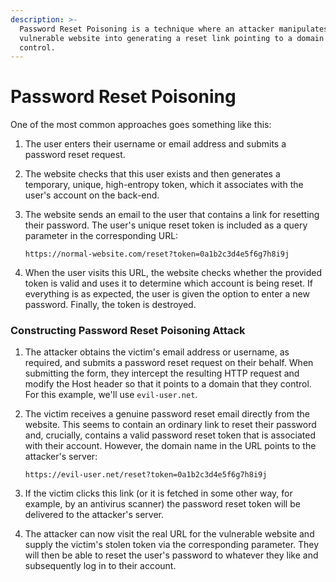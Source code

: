 ```yaml
---
description: >-
  Password Reset Poisoning is a technique where an attacker manipulates a
  vulnerable website into generating a reset link pointing to a domain they
  control.
---
```


# Password Reset Poisoning

One of the most common approaches goes something like this:

1. The user enters their username or email address and submits a password reset request.
2. The website checks that this user exists and then generates a temporary, unique, high-entropy token, which it associates with the user's account on the back-end.
3.  The website sends an email to the user that contains a link for resetting their password. The user's unique reset token is included as a query parameter in the corresponding URL:

    `https://normal-website.com/reset?token=0a1b2c3d4e5f6g7h8i9j`
4. When the user visits this URL, the website checks whether the provided token is valid and uses it to determine which account is being reset. If everything is as expected, the user is given the option to enter a new password. Finally, the token is destroyed.





### Constructing Password Reset Poisoning Attack

1. The attacker obtains the victim's email address or username, as required, and submits a password reset request on their behalf. When submitting the form, they intercept the resulting HTTP request and modify the Host header so that it points to a domain that they control. For this example, we'll use `evil-user.net`.
2.  The victim receives a genuine password reset email directly from the website. This seems to contain an ordinary link to reset their password and, crucially, contains a valid password reset token that is associated with their account. However, the domain name in the URL points to the attacker's server:

    `https://evil-user.net/reset?token=0a1b2c3d4e5f6g7h8i9j`
3. If the victim clicks this link (or it is fetched in some other way, for example, by an antivirus scanner) the password reset token will be delivered to the attacker's server.
4. The attacker can now visit the real URL for the vulnerable website and supply the victim's stolen token via the corresponding parameter. They will then be able to reset the user's password to whatever they like and subsequently log in to their account.
